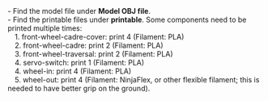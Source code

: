 <!DOCTYPE html>
<html>
<head>
</head>
<body>
- Find the model file under <b>Model OBJ file</b>.<br>
- Find the printable files under <b>printable</b>. Some components need to be printed multiple times:<br>
&emsp;1. front-wheel-cadre-cover: print 4 (Filament: PLA) <br>
&emsp;2. front-wheel-cadre: print 2 (Filament: PLA)<br>
&emsp;3. front-wheel-traversal: print 2 (Filament: PLA)<br>
&emsp;4. servo-switch: print 1 (Filament: PLA)<br>
&emsp;4. wheel-in: print 4 (Filament: PLA)<br>
&emsp;5. wheel-out: print 4 (Filament: NinjaFlex, or other flexible filament; this is needed to have better grip on the ground).
</body>
</html>
